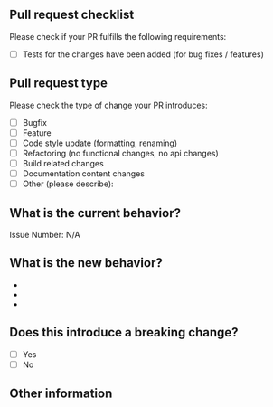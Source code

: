 ## Pull request checklist

Please check if your PR fulfills the following requirements:

- [ ] Tests for the changes have been added (for bug fixes / features)

## Pull request type

Please check the type of change your PR introduces:

- [ ] Bugfix
- [ ] Feature
- [ ] Code style update (formatting, renaming)
- [ ] Refactoring (no functional changes, no api changes)
- [ ] Build related changes
- [ ] Documentation content changes
- [ ] Other (please describe):

## What is the current behavior?

Issue Number: N/A

## What is the new behavior?

-
-
-

## Does this introduce a breaking change?

- [ ] Yes
- [ ] No

## Other information
